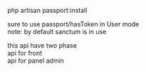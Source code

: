 php artisan passport:install <br>

sure to use passport/hasToken in User mode <br>
note: by default sanctum is in use <br>

this api have two phase <br>
api for front <br>
api for panel admin

